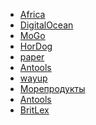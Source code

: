 <!DOCTYPE html>
<html lang="Ru">
<head>
    <meta charset="UTF-8">
    <meta http-equiv="X-UA-Compatible" content="IE=edge">
    <meta name="viewport" content="width=device-width, initial-scale=1.0">
    <link rel="stylesheet" href="main.css">
    <title>Sites</title>
</head>
<body>
    <ul class="list-sites">
        <li class="sites-item">
            <a href="africa/index.html" class="sites-link">Africa</a>
        </li>
        <li class="sites-item">
            <a href="digitalOcean/index.html" class="sites-link">DigitalOcean</a>
        </li>
        <li class="sites-item">
            <a href="MoGo/index.html" class="sites-link">MoGo</a>
        </li>
        <li class="sites-item">
            <a href="HorDog/index.html" class="sites-link">HorDog</a>
        </li>
        <li class="sites-item">
            <a href="paper/index.html" class="sites-link">paper</a>
        </li>
        <li class="sites-item">
            <a href="swell/index.html" class="sites-link">Antools</a>
        </li>
        <li class="sites-item">
            <a href="wayup/wayup/index.html" class="sites-link">wayup</a>
        </li>
        <li class="sites-item">
            <a href="Морепродукты из Норвегии/index.html" class="sites-link">Морепродукты</a>
        </li>
        <li class="sites-item">
            <a href="swell/index.html" class="sites-link">Antools</a>
        </li>
        <li class="sites-item">
            <a href="BritLex/index.html" class="sites-link">BritLex</a>
        </li>
    </ul>
</body>
</html>
